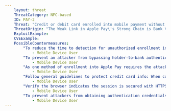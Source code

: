 ```yaml
---
    layout: threat
    ThreatCategory: NFC-based
    ID: PAY-2
    Threat: "Credit or debit card enrolled into mobile payment without cardholder authorization"
    ThreatOrigin: "The Weak Link in Apple Pay\'s Strong Chain is Bank Verification. Who\'s to Blame? [^14]"
    ExploitExample:
    CVEExample:
    PossibleCountermeasures:
        "To reduce the time to detection for unauthorized enrollment in mobile payment services, use credit monitoring services to monitor credit card accounts for unauthorized changes.":
            - Mobile Device User
        "To prevent an attacker from bypassing holder-to-bank authentication to achieve card enrollment, configure payment services to use multi-factor authentication to enroll the user\'s card into a mobile payment service.":
            - Mobile Device User
        "As one method of enrollment into Apple Pay requires the attacker to provide the CVV, use strong physical security mechanisms to prevent unauthorized disclosure of the CVV. See iOS Security: iOS 9.3 and Later [^54]":
            - Mobile Device User
        "Follow general guidelines to protect credit card info: When conducting online transactions or accessing banking sites online, never access the URL from a link in an email or SMS/MMS; always type the URL directly into the location bar.":
            - Mobile Device User
        "Verify the browser indicates the session is secured with HTTPS before authenticating to a banking site or making online payments to vendors.":
            - Mobile Device User
        "To prevent attackers from obtaining authentication credentials or account details for payment systems, never access banking sites from public or untrusted systems, as these may have been infected with malware designed to steal authentication credentials or credit card information.":
            - Mobile Device User
---
```

